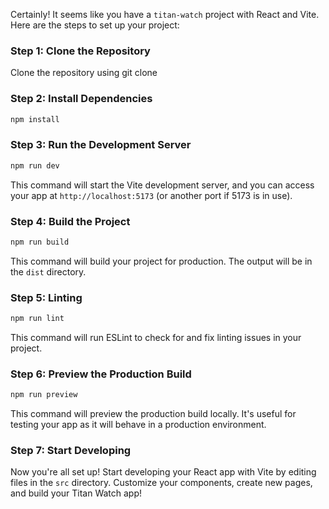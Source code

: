 Certainly! It seems like you have a `titan-watch` project with React and Vite. Here are the steps to set up your project:

### Step 1: Clone the Repository

Clone the repository using git clone

### Step 2: Install Dependencies

```bash
npm install
```

### Step 3: Run the Development Server

```bash
npm run dev
```

This command will start the Vite development server, and you can access your app at `http://localhost:5173` (or another port if 5173 is in use).

### Step 4: Build the Project

```bash
npm run build
```

This command will build your project for production. The output will be in the `dist` directory.

### Step 5: Linting

```bash
npm run lint
```

This command will run ESLint to check for and fix linting issues in your project.

### Step 6: Preview the Production Build

```bash
npm run preview
```

This command will preview the production build locally. It's useful for testing your app as it will behave in a production environment.

### Step 7: Start Developing

Now you're all set up! Start developing your React app with Vite by editing files in the `src` directory. Customize your components, create new pages, and build your Titan Watch app!